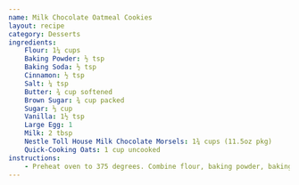 ```yaml
---
name: Milk Chocolate Oatmeal Cookies
layout: recipe
category: Desserts
ingredients:
    Flour: 1¼ cups
    Baking Powder: ½ tsp
    Baking Soda: ½ tsp
    Cinnamon: ½ tsp
    Salt: ¼ tsp
    Butter: ¾ cup softened
    Brown Sugar: ¾ cup packed
    Sugar: ⅓ cup
    Vanilla: 1½ tsp
    Large Egg: 1
    Milk: 2 tbsp
    Nestle Toll House Milk Chocolate Morsels: 1¾ cups (11.5oz pkg)
    Quick-Cooking Oats: 1 cup uncooked
instructions:
    - Preheat oven to 375 degrees. Combine flour, baking powder, baking soda, cinnamon and salt in small bowl. Beat butter, sugar, brown sugar and vanilla in large bowl until creamy. Add egg. Gradually beat in flour mixture and milk. Stir in morsels and oats. Place on ungreased baking sheet and bake 10-14 minutes. Makes 3 dozen.
---
```

